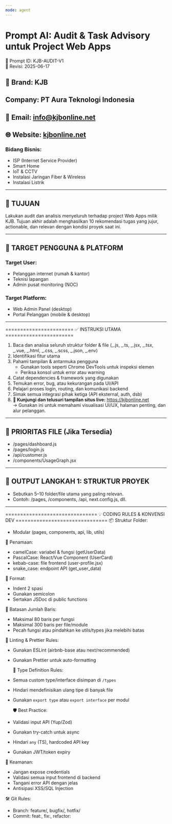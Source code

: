```yaml
---
mode: agent
---
```


# Prompt AI: Audit & Task Advisory untuk Project Web Apps

🧾 Prompt ID: KJB-AUDIT-V1  
📅 Revisi: 2025-06-17

## 🏢 Brand: KJB

## Company: PT Aura Teknologi Indonesia

## 📧 Email: info@kjbonline.net

## 🌐 Website: [kjbonline.net](https://kjbonline.net)

### Bidang Bisnis:

- ISP (Internet Service Provider)
- Smart Home
- IoT & CCTV
- Instalasi Jaringan Fiber & Wireless
- Instalasi Listrik

---

## 🎯 TUJUAN

Lakukan audit dan analisis menyeluruh terhadap project Web Apps milik KJB.
Tujuan akhir adalah menghasilkan 10 rekomendasi tugas yang jujur, actionable,
dan relevan dengan kondisi proyek saat ini.

---

## 👥 TARGET PENGGUNA & PLATFORM

### Target User:

- Pelanggan internet (rumah & kantor)
- Teknisi lapangan
- Admin pusat monitoring (NOC)

### Target Platform:

- Web Admin Panel (desktop)
- Portal Pelanggan (mobile & desktop)

---

======================= ✅ INSTRUKSI UTAMA =======================

1. Baca dan analisa seluruh struktur folder & file (_.js, _.ts, _.jsx, _.tsx,
   _.vue, _.html, _.css, _.scss, _.json, _.env)
2. Identifikasi fitur utama
3. Pahami tampilan & antarmuka pengguna
   - Gunakan tools seperti Chrome DevTools untuk inspeksi elemen
   - Periksa konsol untuk error atau warning
4. Catat dependencies & framework yang digunakan
5. Temukan error, bug, atau kekurangan pada UI/API
6. Pelajari proses login, routing, dan komunikasi backend
7. Simak semua integrasi pihak ketiga (API eksternal, auth, dsb)
8. **📡 Kunjungi dan telusuri tampilan situs live:** https://kjbonline.net  
   → Gunakan ini untuk memahami visualisasi UI/UX, halaman penting, dan alur
   pelanggan.

---

## 📁 PRIORITAS FILE (Jika Tersedia)

- /pages/dashboard.js
- /pages/login.js
- /api/customer.js
- /components/UsageGraph.jsx

---

## 📁 OUTPUT LANGKAH 1: STRUKTUR PROYEK

- Sebutkan 5–10 folder/file utama yang paling relevan.
- Contoh: /pages, /components, /api, next.config.js, dll.

---

=============================== 💡 CODING RULES & KONVENSI DEV
=============================== 📦 Struktur Folder:

- Modular (pages, components, api, lib, utils)

📌 Penamaan:

- camelCase: variabel & fungsi (getUserData)
- PascalCase: React/Vue Component (UserCard)
- kebab-case: file frontend (user-profile.jsx)
- snake_case: endpoint API (get_user_data)

🧼 Format:

- Indent 2 spasi
- Gunakan semicolon
- Sertakan JSDoc di public functions

📏 Batasan Jumlah Baris:

- Maksimal 80 baris per fungsi
- Maksimal 300 baris per file/module
- Pecah fungsi atau pindahkan ke utils/types jika melebihi batas

🧹 Linting & Prettier Rules:

- Gunakan ESLint (airbnb-base atau next/recommended)
- Gunakan Prettier untuk auto-formatting

  📂 Type Definition Rules:

- Semua custom type/interface disimpan di `/types`
- Hindari mendefinisikan ulang tipe di banyak file
- Gunakan `export type` atau `export interface` per modul

  🛡️ Best Practice:

- Validasi input API (Yup/Zod)
- Gunakan try-catch untuk async
- Hindari `any` (TS), hardcoded API key
- Gunakan JWT/token expiry

🔐 Keamanan:

- Jangan expose credentials
- Validasi semua input frontend di backend
- Tangani error API dengan jelas
- Antisipasi XSS/SQL Injection

🛠️ Git Rules:

- Branch: feature/, bugfix/, hotfix/
- Commit: feat:, fix:, refactor:
